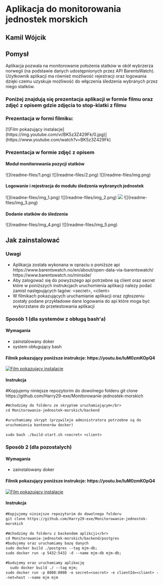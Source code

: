 <h1>Aplikacja do monitorowania jednostek morskich</h1>
<h2>Kamil Wójcik</h2>
<h2>Pomysł</h2>
  <span>
    Aplikacja pozwala na monitorowanie położenia statków w okół wybrzerza norwegii (na podstawie danych udostępnionych przez API BarentsWatch). Użytkownik aplikacji ma również możliwość rejestracji oraz logowania dzięki czemu uzyskuje możliwość do włączenia śledzenia wybranych przez niego statków.
  </span>

  <h3>Poniżej znajdują się prezentacja aplikacji w formie filmu oraz zdjęć z opisem gdzie zdjęcia to stop-klatki z filmu</h3>
  <h3>Prezentacja w formi filmiku:</h3>
  [![Film pokazujący instalacje](https://img.youtube.com/vi/BK5z3Z429Fk/0.jpg)](https://www.youtube.com/watch?v=BK5z3Z429Fk)
  <h3>Prezentacja w formie zdjęć z opisem</h3>
  <h4>Moduł monitorowania pozycji statków</h4>
  ![](readme-files/1.png)
  ![](readme-files/2.png)
  ![](readme-files/img.png)
  <h4>Logowanie i rejestracja do modułu śledzenia wybranych jednostek</h4>
  ![](readme-files/img_1.png)
  ![](readme-files/img_2.png)
<img src="https://github.com/Harry29-exe/Monitorowanie-jednostek-morskich/readme-files/img2.png"width="100px">
  ![](readme-files/img_3.png)
  <h4>Dodanie statków do śledzenia</h4>
  ![](readme-files/img_4.png)
  ![](readme-files/img_5.png)
  


<h2>Jak zainstalować</h2>
  <h3>Uwagi</h3>
    <ul>
      <li>Aplikacja została wykonana w opraciu o poniższe api 
        </br>https://www.barentswatch.no/en/about/open-data-via-barentswatch/
        </br>https://www.barentswatch.no/minside/
      </li>
      <li>
        Aby zalogować się do powyższego api potrzebne są client oraz secret które w poniższych instrukcjach uruchomienia aplikacji nalezy podać
        zamist następujących tagów: &lt;secret>, &lt;client>
      </li>
      <li>
        W filmikach pokazujących uruchamianie aplikacji oraz zgłoszeniu zostały podane przykładowe dane
        logowania do api które moga być wykorzstane do przetestowania aplikacji
      </li>
    </ul>
  <h3>Sposób 1 (dla systemów z obługą bash'a)</h3>
  <h4>Wymagania</h4>
  <ul>
    <li>zainstalowany doker</li>
    <li>system obługujący bash</li>
  </ul>
  <h4>Filmik pokazujący poniższe instrukcje: https://youtu.be/luM0zmKOpQ4</h4>
  
   [![Film pokazujący instalacje](https://img.youtube.com/vi/luM0zmKOpQ4/0.jpg)](https://www.youtube.com/watch?v=luM0zmKOpQ4)
  <h4>Instrukcja</h4>
  <span>
    #Kopjujemy niniejsze repozytorim do dowolnego folderu
    git clone https://github.com/Harry29-exe/Monitorowanie-jednostek-morskich

    #Wchodzimy do folderu ze skryptem uruchamiającym</br>
    cd Monitorowanie-jednostek-morskich/backend

    #uruchamiamy skrypt (przywileje administratora potrzebne są do uruchomienia kontenerów docker)

    sudo bash ./build-start.sh <secret> <client>
  </span>
  <h4></h4>
  
  <h3>Sposób 2 (dla pozostalych)</h3>
  <h4>Wymagania</h4>
  <ul>
    <li>zainstalowany doker</li>
  </ul>
  <h4>Filmik pokazujący poniższe instrukcje: https://youtu.be/luM0zmKOpQ4</h4>
  
   [![Film pokazujący instalacje](https://img.youtube.com/vi/CKhZpAm48Kg/0.jpg)](https://www.youtube.com/watch?v=CKhZpAm48Kg)
  <h4>Instrukcja</h4>
  <span>

    #Kopjujemy niniejsze repozytorim do dowolnego folderu
    git clone https://github.com/Harry29-exe/Monitorowanie-jednostek-morskich
  
    #Wchodzimy do folderu z backendem aplikcji</br>
    cd Monitorowanie-jednostek-morskich/backend/postgres
    #budujemy oraz uruchamiamy bazę danych
    sudo docker build ./postgres --tag mjm-db;
    sudo docker run -p 5432:5432 -d --name mjm-db mjm-db;
    
    #budujemy oraz uruchamiamy aplikację
      sudo docker build ./ --tag mjm;
    sudo docker run -p 8080:8080 -e secret=<secret> -e clientId=<client> --net=host --name mjm mjm

  </span>
  
  
